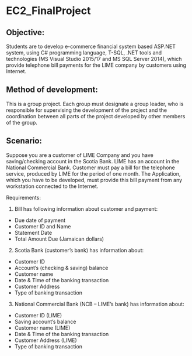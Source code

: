 # EC2_FinalProject

## Objective:
Students are to develop e-commerce financial system based ASP.NET system, using C# programming language, T-SQL, .NET tools and technologies (MS Visual Studio 2015/17 and MS SQL Server 2014), which provide telephone bill payments for the LIME company by customers using Internet.

## Method of development:
This is a group project. Each group must designate a group leader, who is responsible for supervising the development of the project and the coordination between all parts of the project developed by other members of the group.

## Scenario:
Suppose you are a customer of LIME Company and you have saving/checking account in the Scotia Bank. LIME has an account in the National Commercial Bank. Customer must pay a bill for the telephone service, produced by LIME for the period of one month. The Application, which you have to be developed, must provide this bill payment from any workstation connected to the Internet.

Requirements:
1. Bill has following information about customer and payment:
 - Due date of payment
 - Customer ID and Name
 - Statement Date
 - Total Amount Due (Jamaican dollars)

2. Scotia Bank (customer’s bank) has information about:
 - Customer ID
 - Account’s (checking & saving) balance
 - Customer name
 - Date & Time of the banking transaction
 - Customer Address
 - Type of banking transaction

3. National Commercial Bank (NCB – LIME’s bank) has information about:
- Customer ID (LIME)
- Saving account’s balance
- Customer name (LIME)
- Date & Time of the banking transaction
- Customer Address (LIME)
- Type of banking transaction

